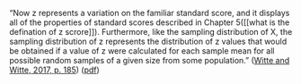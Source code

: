 “Now z represents a variation on the familiar standard score, and it displays all of the properties of standard scores described in Chapter 5([[what is the defination of z scrore]]). Furthermore, like the sampling distribution of X, the sampling distribution of z represents the distribution of z values that would be obtained if a value of z were calculated for each sample mean for all possible random samples of a given size from some population.” ([Witte and Witte, 2017, p. 185](zotero://select/library/items/ZCQCSGM8)) ([pdf](zotero://open-pdf/library/items/4S8NXKZ6?page=203&annotation=RGPCUPN4))
